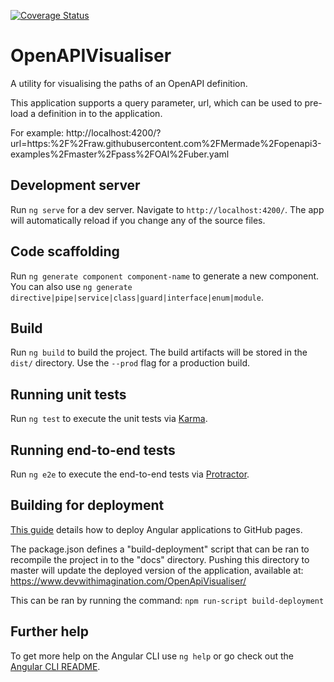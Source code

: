[![Coverage Status](https://coveralls.io/repos/github/dhutchison/OpenApiVisualiser/badge.svg?branch=master)](https://coveralls.io/github/dhutchison/OpenApiVisualiser?branch=master)

# OpenAPIVisualiser

A utility for visualising the paths of an OpenAPI definition. 

This application supports a query parameter, url, which can be used to pre-load a definition in to the application. 

For example:
http://localhost:4200/?url=https:%2F%2Fraw.githubusercontent.com%2FMermade%2Fopenapi3-examples%2Fmaster%2Fpass%2FOAI%2Fuber.yaml

## Development server

Run `ng serve` for a dev server. Navigate to `http://localhost:4200/`. The app will automatically reload if you change any of the source files.

## Code scaffolding

Run `ng generate component component-name` to generate a new component. You can also use `ng generate directive|pipe|service|class|guard|interface|enum|module`.

## Build

Run `ng build` to build the project. The build artifacts will be stored in the `dist/` directory. Use the `--prod` flag for a production build.

## Running unit tests

Run `ng test` to execute the unit tests via [Karma](https://karma-runner.github.io).

## Running end-to-end tests

Run `ng e2e` to execute the end-to-end tests via [Protractor](http://www.protractortest.org/).

## Building for deployment
[This guide](https://angular.io/guide/deployment#deploy-to-github-pages) details how to deploy Angular applications to GitHub pages. 

The package.json defines a "build-deployment" script that can be ran to recompile the project 
in to the "docs" directory. Pushing this directory to master will update the deployed version of the 
application, available at: https://www.devwithimagination.com/OpenApiVisualiser/

This can be ran by running the command:
`npm run-script build-deployment`

## Further help

To get more help on the Angular CLI use `ng help` or go check out the [Angular CLI README](https://github.com/angular/angular-cli/blob/master/README.md).
